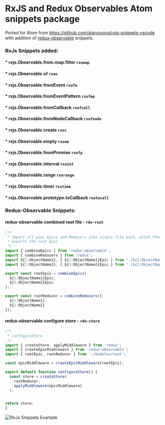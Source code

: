 # RxJS and Redux Observables Atom snippets package

Ported for Atom from https://github.com/alanvivona/rxjs-snippets-vscode with addition of [redux-observable](https://github.com/redux-observable/redux-observable) snippets.

### RxJs Snippets added:

 #### * rxjs.Observable.from.map.filter `rxomap`
 #### * rxjs.Observable.of `rxoo`
 #### * rxjs.Observable.fromEvent `rxofe`
 #### * rxjs.Observable.fromEventPattern `rxofep`
 #### * rxjs.Observable.fromCallback `rxofcall`
 #### * rxjs.Observable.fromNodeCallback `rxofnode`
 #### * rxjs.Observable.create `rxoc`
 #### * rxjs.Observable.empty `rxoem`
 #### * rxjs.Observable.fromPromise `rxofp`
 #### * rxjs.Observable.interval `rxoint`
 #### * rxjs.Observable.range `rxorange`
 #### * rxjs.Observable.timer `rxotime`
 #### * rxjs.Observable.prototype.toCallback `rxotocall`

### Redux-Observable Snippets:

#### redux-observable combined root file - `rdo-root`
```javascript
/**
 * Import all your Epics and Reducers into single file each, which then
 * exports the root Epic
 */
import { combineEpics } from 'redux-observable';
import { combineReducers } from 'redux';
import ${1:ObjectName1}, { ${1:ObjectName1}Epic } from './${1:ObjectName1}';
import ${2:ObjectName2}, { ${2:ObjectName2}Epic } from './${2:ObjectName2}';

export const rootEpic = combineEpics(
  ${1:ObjectName1}Epic,
  ${2:ObjectName2}Epic
);

export const rootReducer = combineReducers({
  ${1:ObjectName1},
  ${2:ObjectName2}
});

```
#### redux-observable configure store - `rdo-store`
```javascript
/**
 * configureStore
 */
import { createStore, applyMiddleware } from 'redux';
import { createEpicMiddleware } from 'redux-observable';
import { rootEpic, rootReducer } from './modules/root';

const epicMiddleware = createEpicMiddleware(rootEpic);

export default function configureStore() {
  const store = createStore(
    rootReducer,
    applyMiddleware(epicMiddleware)
  );


return store;
}

```
![RxJs Snippets Example](https://f.cloud.github.com/assets/69169/2290250/c35d867a-a017-11e3-86be-cd7c5bf3ff9b.gif)
